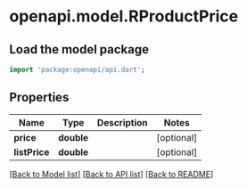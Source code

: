 # openapi.model.RProductPrice

## Load the model package
```dart
import 'package:openapi/api.dart';
```

## Properties
Name | Type | Description | Notes
------------ | ------------- | ------------- | -------------
**price** | **double** |  | [optional] 
**listPrice** | **double** |  | [optional] 

[[Back to Model list]](../README.md#documentation-for-models) [[Back to API list]](../README.md#documentation-for-api-endpoints) [[Back to README]](../README.md)


